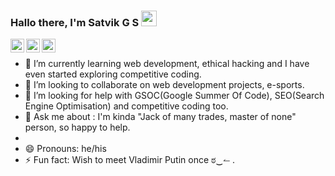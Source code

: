 ### Hallo there, I'm Satvik G S  <img src="https://media.giphy.com/media/hvRJCLFzcasrR4ia7z/giphy.gif" width="25px">

<a href="https://www.linkedin.com/in/satvik-g-s/">
  <img align="left" alt="Satvik's LinkdeIn" width="22px" src="https://cdn.jsdelivr.net/npm/simple-icons@v3/icons/linkedin.svg" />
</a>
<a href="https://twitter.com/GS_7vik?s=09">
  <img align="left" alt="Satvik G S  Twitter" width="22px" src="https://cdn.jsdelivr.net/npm/simple-icons@v3/icons/twitter.svg" />
</a>
<a href="https://t.me/GS_7_vik">
  <img align="left" alt="Satvik's Telegram" width="22px" src="https://cdn.jsdelivr.net/npm/simple-icons@v3/icons/telegram.svg" />
</a>
<br>


- 🌱 I’m currently learning web development, ethical hacking and I have even started exploring competitive coding.
- 👯 I’m looking to collaborate on web development projects, e-sports. 
- 🤔 I’m looking for help with GSOC(Google Summer Of Code), SEO(Search Engine Optimisation) and competitive coding too.
- 💬 Ask me about : I'm kinda "Jack of many trades, master of none" person, so happy to help.
- 
- 😄 Pronouns: he/his
- ⚡ Fun fact: Wish to meet Vladimir Putin once ಠ‿↼ .  

